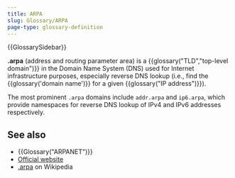 ```yaml
---
title: ARPA
slug: Glossary/ARPA
page-type: glossary-definition
---
```


{{GlossarySidebar}}

**.arpa** (address and routing parameter area) is a {{glossary("TLD","top-level domain")}} in the Domain Name System (DNS) used for Internet infrastructure purposes, especially reverse DNS lookup (i.e., find the {{glossary('domain name')}} for a given {{glossary("IP address")}}).

The most prominent `.arpa` domains include `addr.arpa` and `ip6.arpa`, which provide namespaces for reverse DNS lookup of IPv4 and IPv6 addresses respectively.

## See also

- {{Glossary("ARPANET")}}
- [Official website](https://www.iana.org/domains/arpa)
- [.arpa](https://en.wikipedia.org/wiki/.arpa) on Wikipedia
